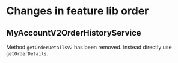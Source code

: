 # Changes in feature lib order

## MyAccountV2OrderHistoryService

Method `getOrderDetailsV2` has been removed. Instead directly use `getOrderDetails`.
